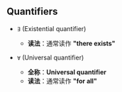 ## Quantifiers
- `∃` (Existential quantifier)
   - **读法**：通常读作 **"there exists"**  

- `∀` (Universal quantifier)
   - **全称**：**Universal quantifier**  
   - **读法**：通常读作 **"for all"**
